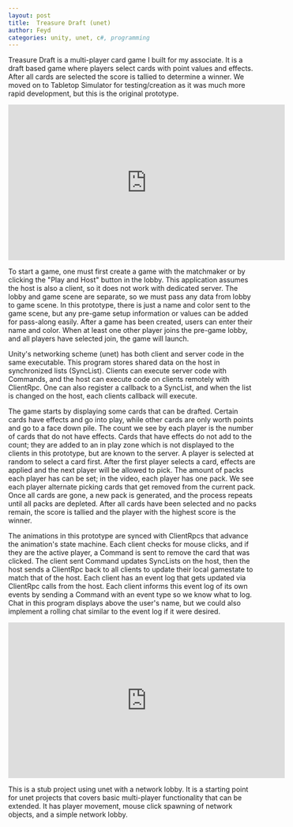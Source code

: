 ```yaml
---
layout: post
title:  Treasure Draft (unet)
author: Feyd
categories: unity, unet, c#, programming
---
```

Treasure Draft is a multi-player card game I built for my associate.  It is a draft based game where players select cards with point values and effects.  After all cards are selected the score is tallied to determine a winner.  We moved on to Tabletop Simulator for testing/creation as it was much more rapid development, but this is the original prototype.

<div class="videoWrapper">
<iframe width="560" height="315" src="https://www.youtube.com/embed/he7qryfnbgs?rel=0" frameborder="0" allow="autoplay; encrypted-media" allowfullscreen></iframe></div>
<p />

To start a game, one must first create a game with the matchmaker or by clicking the "Play and Host" button in the lobby.  This application assumes the host is also a client, so it does not work with dedicated server.  The lobby and game scene are separate, so we must pass any data from lobby to game scene.  In this prototype, there is just a name and color sent to the game scene, but any pre-game setup information or values can be added for pass-along easily.  After a game has been created, users can enter their name and color.  When at least one other player joins the pre-game lobby, and all players have selected join, the game will launch.

Unity's networking scheme (unet) has both client and server code in the same executable.  This program stores shared data on the host in synchronized lists (SyncList).  Clients can execute server code with Commands, and the host can execute code on clients remotely with ClientRpc.  One can also register a callback to a SyncList, and when the list is changed on the host, each clients callback will execute.

The game starts by displaying some cards that can be drafted.  Certain cards have effects and go into play, while other cards are only worth points and go to a face down pile.  The count we see by each player is the number of cards that do not have effects.  Cards that have effects do not add to the count; they are added to an in play zone which is not displayed to the clients in this prototype, but are known to the server.  A player is selected at random to select a card first.  After the first player selects a card, effects are applied and the next player will be allowed to pick.  The amount of packs each player has can be set; in the video, each player has one pack.  We see each player alternate picking cards that get removed from the current pack.  Once all cards are gone, a new pack is generated, and the process repeats until all packs are depleted.  After all cards have been selected and no packs remain, the score is tallied and the player with the highest score is the winner.

The animations in this prototype are synced with ClientRpcs that advance the animation's state machine.  Each client checks for mouse clicks, and if they are the active player, a Command is sent to remove the card that was clicked.  The client sent Command updates SyncLists on the host, then the host sends a ClientRpc back to all clients to update their local gamestate to match that of the host.  Each client has an event log that gets updated via ClientRpc calls from the host.  Each client informs this event log of its own events by sending a Command with an event type so we know what to log.  Chat in this program displays above the user's name, but we could also implement a rolling chat similar to the event log if it were desired.

<div class="videoWrapper">
<iframe width="560" height="315" src="https://www.youtube.com/embed/c77-KKiy7d8?rel=0" frameborder="0" allow="autoplay; encrypted-media" allowfullscreen></iframe></div>
<p />

This is a stub project using unet with a network lobby.  It is a starting point for unet projects that covers basic multi-player functionality that can be extended.  It has player movement, mouse click spawning of network objects, and a simple network lobby.